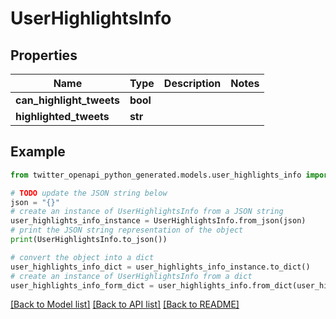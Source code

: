 # UserHighlightsInfo


## Properties

Name | Type | Description | Notes
------------ | ------------- | ------------- | -------------
**can_highlight_tweets** | **bool** |  | 
**highlighted_tweets** | **str** |  | 

## Example

```python
from twitter_openapi_python_generated.models.user_highlights_info import UserHighlightsInfo

# TODO update the JSON string below
json = "{}"
# create an instance of UserHighlightsInfo from a JSON string
user_highlights_info_instance = UserHighlightsInfo.from_json(json)
# print the JSON string representation of the object
print(UserHighlightsInfo.to_json())

# convert the object into a dict
user_highlights_info_dict = user_highlights_info_instance.to_dict()
# create an instance of UserHighlightsInfo from a dict
user_highlights_info_form_dict = user_highlights_info.from_dict(user_highlights_info_dict)
```
[[Back to Model list]](../README.md#documentation-for-models) [[Back to API list]](../README.md#documentation-for-api-endpoints) [[Back to README]](../README.md)


